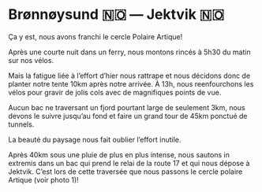 # Brønnøysund 🇳🇴 — Jektvik 🇳🇴

<!-- 96km / 1521m+ / 1511m- -->

Ça y est, nous avons franchi le cercle Polaire Artique!

Après une courte nuit dans un ferry, nous montons rincés à 5h30 du matin sur nos vélos. 

Mais la fatigue liée à l’effort d’hier nous rattrape et nous décidons donc de planter notre tente 10km après notre arrivée. À 13h, nous reenfourchons les vélos pour gravir de jolis cols avec de magnifiques points de vue. 

Aucun bac ne traversant un fjord pourtant large de seulement 3km, nous devons le suivre jusqu’au fond et faire un grand tour de 45km ponctué de tunnels. 

La beauté du paysage nous fait oublier l’effort inutile.

Après 40km sous une pluie de plus en plus intense, nous sautons in extremis dans un bac qui prend le relai de la route 17 et qui nous dépose à Jektvik. C’est lors de cette traversée que nous passons le cercle polaire Artique (voir photo 1)!

